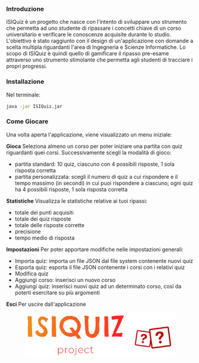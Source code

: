 ### Introduzione
ISIQuiz è un progetto che nasce con l’intento di sviluppare uno strumento che permetta ad 
uno studente di ripassare i concetti chiave di un corso universitario e verificare le conoscenze acquisite durante lo studio.
L'obiettivo è stato raggiunto con il design di un'applicazione con domande a scelta multipla riguardanti l'area di Ingegneria e Scienze Informatiche. 
Lo scopo di ISIQuiz è quindi quello di gamificare il ripasso pre-esame attraverso uno strumento stimolante
che permetta agli studenti di tracciare i propri progressi.

### Installazione
Nel terminale: 
```bash
java -jar ISIQuiz.jar
```

### Come Giocare

Una volta aperta l'applicazione, viene visualizzato un menu iniziale:

__Gioca__
Seleziona almeno un corso per poter iniziare una partita con quiz riguardanti quei corsi.
Successivamente scegli la modalità di gioco:
- partita standard: 10 quiz, ciascuno con 4 possibili risposte, 1 sola risposta corretta
- partita personalizzata: scegli il numero di quiz a cui rispondere e il tempo massimo (in secondi) in cui puoi rispondere a ciascuno; ogni quiz ha 4 possibili risposte, 1 sola risposta corretta

__Statistiche__
Visualizza le statistiche relative ai tuoi ripassi:
- totale dei punti acquisiti
- totale dei quiz risposte
- totale delle risposte corrette
- precisione
- tempo medio di risposta

__Impostazioni__
Per poter apportare modifiche nelle impostazioni generali:
- Importa quiz: importa un file JSON dal file system contenente nuovi quiz
- Esporta quiz: esporta il file JSON contenente i corsi con i relativi quiz
- Modifica quiz
- Aggiungi corso: inserisci un nuovo corso
- Aggiungi quiz: inserisci nuovi quiz ad un determinato corso, così da poterti esercitare su più argomenti

__Esci__
Per uscire dall'applicazione

<div align="center">
    <img src="https://github.com/ISIQuiz/ISIQuiz-Report/raw/gh-pages/Extra/ISIQuizLogoLineTransparent.png" width="80%">
</div>
